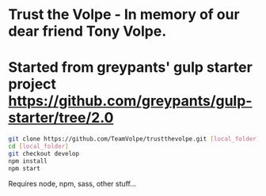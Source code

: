 Trust the Volpe - In memory of our dear friend Tony Volpe.
============
Started from greypants' gulp starter project
https://github.com/greypants/gulp-starter/tree/2.0
============
```bash
git clone https://github.com/TeamVolpe/trustthevolpe.git [local_folder]
cd [local_folder]
git checkout develop
npm install
npm start
```

Requires node, npm, sass, other stuff...
